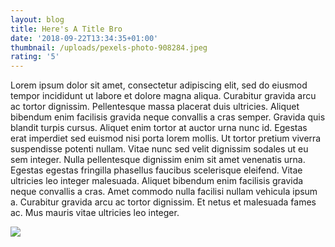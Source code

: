 ```yaml
---
layout: blog
title: Here's A Title Bro
date: '2018-09-22T13:34:35+01:00'
thumbnail: /uploads/pexels-photo-908284.jpeg
rating: '5'
---
```

Lorem ipsum dolor sit amet, consectetur adipiscing elit, sed do eiusmod tempor incididunt ut labore et dolore magna aliqua. Curabitur gravida arcu ac tortor dignissim. Pellentesque massa placerat duis ultricies. Aliquet bibendum enim facilisis gravida neque convallis a cras semper. Gravida quis blandit turpis cursus. Aliquet enim tortor at auctor urna nunc id. Egestas erat imperdiet sed euismod nisi porta lorem mollis. Ut tortor pretium viverra suspendisse potenti nullam. Vitae nunc sed velit dignissim sodales ut eu sem integer. Nulla pellentesque dignissim enim sit amet venenatis urna. Egestas egestas fringilla phasellus faucibus scelerisque eleifend. Vitae ultricies leo integer malesuada. Aliquet bibendum enim facilisis gravida neque convallis a cras. Amet commodo nulla facilisi nullam vehicula ipsum a. Curabitur gravida arcu ac tortor dignissim. Et netus et malesuada fames ac. Mus mauris vitae ultricies leo integer.



![](/uploads/image3.jpg)
